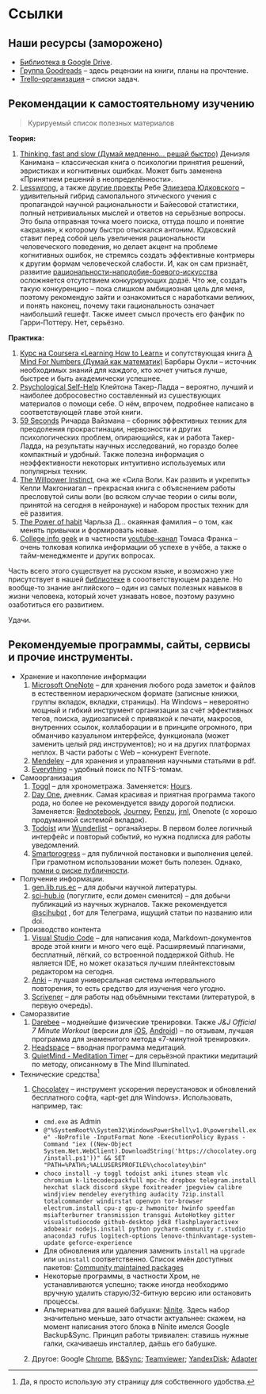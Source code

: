 # Ссылки

## Наши ресурсы (заморожено)

- [Библиотека в Google Drive](https://drive.google.com/folderview?id=0Bzg3Zq8YS-RNUUN5OC15NHZQTkE&usp=sharing).
- [Группа Goodreads](https://www.goodreads.com/group/show/171682-selfed) – здесь рецензии на книги, планы на прочтение.
- [Trello–организация](https://trello.com/selfed) – списки задач.

## Рекомендации к самостоятельному изучению

> Курируемый список полезных материалов


**Теория:**  

1. [Thinking, fast and slow (Думай медленно... решай быстро)](http://www.amazon.com/Thinking-Fast-Slow-Daniel-Kahneman/dp/0374533555) Дениэля Канимана – классическая книга о психологии принятия решений, эвристиках и когнитивных ошибках. Может быть заменена «Принятием решений в неопределённости». 
2. [Lesswrong](Lesswrong.com), а также [другие проекты](http://www.overcomingbias.com) Ребе [Элиезера Юдковского](http://www.yudkowsky.net) – удивительный гибрид самопального этического учения с пропагандой научной рациональности и Байесовой статистики, полный нетривиальных мыслей и ответов на серьёзные вопросы. Это была отправная точка моего поиска, оттуда пошло и понятие «акразия», к которому быстро отыскался антоним. Юдковский ставит перед собой цель увеличения рациональности человеческого поведения, но делает акцент на проблеме когнитивных ошибок, не стремясь создать эффективные контрмеры к другим формам человеческой слабости. И, как он сам признаёт, развитие [рациональности-наподобие-боевого-искусства](http://lesswrong.com/lw/gn/the_martial_art_of_rationality/) осложняется отсутствием конкурирующих додзё. Что же, создать такую конкуренцию – пока слишком амбициозная цель для меня, поэтому рекомендую зайти и ознакомиться с наработками великих, и понять наконец, почему таки rациональность означает наибольший гешефт. 
Также имеет смысл прочесть его фанфик по Гарри-Поттеру.  Нет, серьёзно. 

**Практика:** 

1. [Курс на Coursera «Learning How to Learn»](https://www.coursera.org/learn/learning-how-to-learn) и сопутствующая книга [A Mind For Numbers (Думай как математик)](http://www.amazon.com/Mind-For-Numbers-Science-Flunked-ebook/dp/B00G3L19ZU) Барбары Оукли – источник необходимых знаний для каждого, кто хочет учиться лучше, быстрее и быть академически успешнее. 
2. [Psychological Self-Help](http://www.psychologicalselfhelp.org) Клейтона Такер-Ладда –  вероятно, лучший и наиболее добросовестно составленный из сушествующих материалов о помощи себе. О нём, впрочем, подробнее написано в соответствующей главе этой книги.
3. [59 Seconds](http://www.amazon.co.uk/59-Seconds-Think-little-change/dp/0330511602) Ричарда Вайзмана – сборник эффективных техник для преодоления прокрастинации, нервозности и других психологических проблем, опирающийся, как и работа Такер-Ладда, на результаты научных исследований, но гораздо более компактный и удобный. Также полезна информация о неэффективности некоторых интуитивно используемых или популярных техник.
4. [The Willpower Instinct](http://www.amazon.com/The-Willpower-Instinct-Self-Control-Matters/dp/1583335080), она же «Сила Воли. Как развить и укрепить» Келли Макгониагал – прекрасная книга с объяснением работы пресловутой силы воли (во всяком случае теории о силы воли, принятой на сегодня в нейронауке) и набором простых техник для её развития.
5. [The Power of habit](http://charlesduhigg.com/the-power-of-habit/) Чарльза Д... окаянная фамилия – о том, как менять привычки и формировать новые.
6. [Сollege info geek](http://collegeinfogeek.com) и в частности [youtube-канал](https://www.youtube.com/user/electrickeye91) Томаса Франка – очень толковая копилка информации об успехе в учёбе, а также о тайм-менеджменте и других вопросах. 


Часть всего этого существует на русском языке, и возможно уже присутствует в нашей [библиотеке](https://drive.google.com/folderview?id=0Bzg3Zq8YS-RNUUN5OC15NHZQTkE&usp=sharing) в сооответствующем разделе. Но вообще-то знание английского – один из самых полезных навыков в жизни человека, который хочет узнавать новое, поэтому разумно озаботиться его развитием. 

Удачи.

## Рекомендуемые программы, сайты, сервисы и прочие инструменты. 

- Хранение и накопление информации
  1. [Microsoft OneNote](https://www.onenote.com/) – для хранения любого рода заметок и файлов в естественном иерархическом формате (записные книжки, группы вкладок, вкладки, страницы). На Windows – невероятно мощный и гибкий инструмент организации за счёт эффективных тегов, поиска, аудиозаписей с привязкой к печати, макросов, внутренних ссылок, коллаборации и в принципе огромного, при обманчиво казуальном интерфейсе, функционала (может заменить целый ряд инструментов); но и на других платформах неплох. В части работы с Web – конкурент Evernote. 
  2. [Mendeley](https://www.mendeley.com/newsfeed/) – для хранения и управления научными статьями в pdf. 
  3. [Everything](https://www.voidtools.com/ru-ru/) – удобный поиск по NTFS-томам.  
- Самоорганизация
  1. [Toggl](https://toggl.com/) – для хронометража. Заменяется: [Hours](https://www.hourstimetracking.com/).
  2. [Day One](http://dayoneapp.com/), дневник. Самая красивая и приятная программа такого рода, но более не рекомендуется ввиду дорогой подписки. Заменяется: [Rednotebook](http://rednotebook.sourceforge.net/), [Journey](https://2appstudio.com/journey/), [Penzu](https://penzu.com/), [jrnl](http://jrnl.sh/), Onenote (c хорошо продуманной системой вкладок).
  3. [Todoist](https://en.todoist.com/app?lang=en) или [Wunderlist](https://www.wunderlist.com/ru/) – органайзеры. В первом более логичный интерфейс и повторый событий, но нужна подписка для работы уведомлений.
  4. [Smartprogress](https://smartprogress.do) – для публичной постановки и выполнения целей. При грамотном использовании может быть полезен. Однако, [помни о риске публичности](https://www.ted.com/talks/derek_sivers_keep_your_goals_to_yourself?language=ru).
- Получение информации.
  1. [gen.lib.rus.ec](http://93.174.95.27/) – для добычи научной литературы. 
  2. [sci-hub.io](http://sci-hub.io/) (погуглите, если домен сменится) – для добычи публикаций из научных журналов. Также рекомендуется [@scihubot](telegram.me/scihubot) , бот для Телеграма, ищущий статьи по названию или doi.
- Производство контента
  1. [Visual Studio Code](https://code.visualstudio.com/) – для написания кода, Markdown-документов вроде этой книги и много чего ещё. Расширяемый плагинами, бесплатный, лёгкий, со встроенной поддержкой Github. Не является IDE, но может оказаться лучшим плейнтекстовым редактором на сегодня.
  2. [Anki](https://www.ankiapp.com/) – лучшая универсальная система интервального повторения, то есть средство для изучения чего угодно. 
  3. [Scrivener](https://www.literatureandlatte.com/scrivener.php) – для работы над объёмными текстами (литературой, в первую очередь).  
- Саморазвитие 
  1. [Darebee](https://darebee.com/) – моднейшие физические тренировки. Также *J&J Official 7 Minute Workout* (версии для [iOS](https://itunes.apple.com/ru/app/j-j-official-7-minute-workout/id784797900?mt=8), [Android](https://play.google.com/store/apps/details?id=com.jnj.sevenminuteworkout&hl=ru)) – по отзывам, лучшая программа для знаменитого метода «7-минутной тренировки».
  2. [Headspace](https://www.headspace.com/) – вводная программа медитаций.
  3. [QuietMind - Meditation Timer](https://play.google.com/store/apps/details?id=ragone.io.quietmind&hl=ru) – для серьёзной практики медитаций по методу, описанному в The Mind Illuminated. 
- Технические средства[^1]
  1. [Chocolatey](https://chocolatey.org/) – инструмент ускорения переустановок и обновлений бесплатного софта, «apt-get для Windows». Использовать, например, так:
     - `cmd.exe` as Admin
     - `@"%SystemRoot%\System32\WindowsPowerShell\v1.0\powershell.exe" -NoProfile -InputFormat None -ExecutionPolicy Bypass -Command "iex ((New-Object System.Net.WebClient).DownloadString('https://chocolatey.org/install.ps1'))" && SET "PATH=%PATH%;%ALLUSERSPROFILE%\chocolatey\bin"`
     - `choco install -y toggl todoist anki itunes steam vlc chromium k-litecodecpackfull mpc-hc dropbox telegram.install hexchat slack discord skype foxitreader jpegview calibre windjview mendeley everything audacity 7zip.install totalcommander windirstat openvpn tor-browser electrum.install cpu-z gpu-z hwmonitor hwinfo speedfan msiafterburner transmission transgui AutoHotkey gitter visualstudiocode github-desktop jdk8 flashplayeractivex adobeair nodejs.install python pycharm-community r.studio anaconda3 rufus logitech-options lenovo-thinkvantage-system-update geforce-experience`
     - Для обновления или удаления заменить `install` на `upgrade` или `uninstall` соответственно. Список имён доступных пакетов: [Community maintained packages](https://chocolatey.org/packages)
     - Некоторые программы, в частности Хром, не устанавливаются успешно; также иногда необходимо вручную удалить старую/32-битную версию или остановить процессы.  
     - Альтернатива для вашей бабушки: [Ninite](https://ninite.com). Здесь набор значительно меньше, зато отчасти актуальнее: скажем, на момент написания этого блока в Ninite имелся Google Backup&Sync. Принцип работы тривиален: ставишь нужные галки, скачиваешь инсталлер, даёшь его бабушке. 
  2. Другое: Google [Chrome](https://www.google.com/chrome/browser/desktop/index.html), [B&Sync](https://www.google.com/drive/download/backup-and-sync/); [Teamviewer](https://www.teamviewer.com/en/download/windows/); [YandexDisk](https://disk.yandex.com/download/#pc); [Adapter](https://macroplant.com/adapter)


     [^1]: Да, я просто использую эту страницу для собственного удобства. 